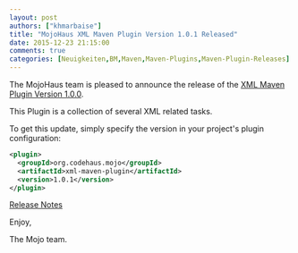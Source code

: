 ```yaml
---
layout: post
authors: ["khmarbaise"]
title: "MojoHaus XML Maven Plugin Version 1.0.1 Released"
date: 2015-12-23 21:15:00
comments: true
categories: [Neuigkeiten,BM,Maven,Maven-Plugins,Maven-Plugin-Releases]
---
```

The MojoHaus team is pleased to announce the release of the 
[XML Maven Plugin Version 1.0.0](http://www.mojohaus.org/xml-maven-plugin/).

This Plugin is a collection of several XML related tasks.

To get this update, simply specify the version in your project's plugin
configuration:

``` xml
<plugin>
  <groupId>org.codehaus.mojo</groupId>
  <artifactId>xml-maven-plugin</artifactId>
  <version>1.0.1</version>
</plugin>
```

[Release Notes](https://github.com/mojohaus/xml-maven-plugin/issues?q=milestone%3A%22Release+1.0.1%22)

Enjoy,

The Mojo team.
